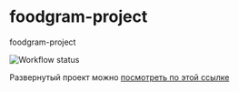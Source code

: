 # foodgram-project
foodgram-project

![Workflow status](https://github.com/ouriso/foodgram_project/actions/workflows/anygram_workflow.yaml/badge.svg)

Развернутый проект можно [посмотреть по этой ссылке](http://thehedgehognotes.ml/api/v1/)